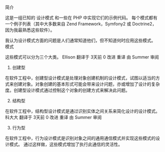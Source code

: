 简介

这是一组已知的 设计模式 和一些在 PHP 中实现它们的示例代码。 每个模式都有一个例子列表（其中大多数来自 Zend Framework，Symfony2 或 Doctrine2，因为我最熟悉这些软件）。

我认为设计模式方面的问题是人们通常知道他们，但不知道何时应用这些模式。
模式

这些模式可以分为三个大类。
Ellison 翻译于 3天前
0 改进 重译
由 Summer 审阅
1. 创建型

在软件工程中，创建型设计模式是处理对象创建机制的设计模式，试图以适当的方式来创建对象。对象创建的基本形式可能会带来设计问题，亦或增加了设计的复杂度。创建型设计模式通过控制这个对象的创建方式来解决此问题。

2. 结构型

在软件工程中，结构型设计模式是通过识别实体之间关系来简化设计的设计模式。
科大大 翻译于 3天前
0 改进 重译
由 Summer 审阅

3. 行为型

在软件工程中，行为设计模式是识别对象之间的通用通信模式并实现这些模式的设计模式。 通过这样做，这些模式增加了执行此通信的灵活性。
